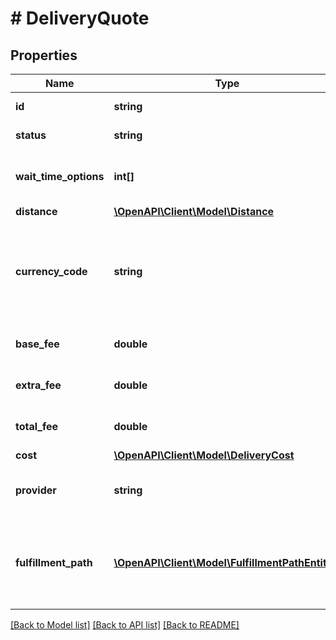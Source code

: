 # # DeliveryQuote

## Properties

Name | Type | Description | Notes
------------ | ------------- | ------------- | -------------
**id** | **string** | Delivery request ID. | [optional]
**status** | **string** | Quote status. | [optional]
**wait_time_options** | **int[]** | Possible wait time durations in minutes | [optional]
**distance** | [**\OpenAPI\Client\Model\Distance**](Distance.md) |  | [optional]
**currency_code** | **string** | The 3-letter currency code (ISO 4217) to use for all monetary values. | [optional]
**base_fee** | **double** | Use the cost field instead. | [optional]
**extra_fee** | **double** | Use the cost field instead. | [optional]
**total_fee** | **double** | Use the cost field instead. | [optional]
**cost** | [**\OpenAPI\Client\Model\DeliveryCost**](DeliveryCost.md) |  | [optional]
**provider** | **string** | Delivery Service Provider Slug. | [optional]
**fulfillment_path** | [**\OpenAPI\Client\Model\FulfillmentPathEntity[]**](FulfillmentPathEntity.md) | List of entities involved in the fulfillment processing path. | [optional]

[[Back to Model list]](../../README.md#models) [[Back to API list]](../../README.md#endpoints) [[Back to README]](../../README.md)
